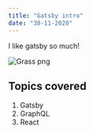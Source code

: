 ```yaml
---
title: "Gatsby intro"
date: "30-11-2020"
---
```


I like gatsby so much!

![Grass png](./grass2.jpg)


## Topics covered
1. Gatsby
2. GraphQL
3. React